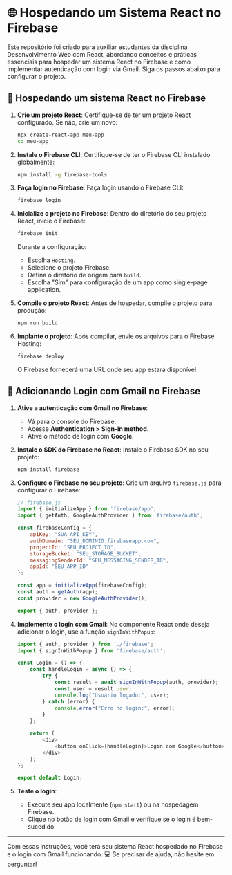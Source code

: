 # 🌐 Hospedando um Sistema React no Firebase

Este repositório foi criado para auxiliar estudantes da disciplina Desenvolvimento Web com React, abordando conceitos e práticas essenciais para hospedar um sistema React no Firebase e como implementar autenticação com login via Gmail. Siga os passos abaixo para configurar o projeto. 

## 🚀 Hospedando um sistema React no Firebase

1. **Crie um projeto React**:
   Certifique-se de ter um projeto React configurado. Se não, crie um novo:
   ```bash
   npx create-react-app meu-app
   cd meu-app
   ```

2. **Instale o Firebase CLI**:
   Certifique-se de ter o Firebase CLI instalado globalmente:
   ```bash
   npm install -g firebase-tools
   ```

3. **Faça login no Firebase**:
   Faça login usando o Firebase CLI:
   ```bash
   firebase login
   ```

4. **Inicialize o projeto no Firebase**:
   Dentro do diretório do seu projeto React, inicie o Firebase:
   ```bash
   firebase init
   ```
   Durante a configuração:
   - Escolha `Hosting`.
   - Selecione o projeto Firebase.
   - Defina o diretório de origem para `build`.
   - Escolha "Sim" para configuração de um app como single-page application.

5. **Compile o projeto React**:
   Antes de hospedar, compile o projeto para produção:
   ```bash
   npm run build
   ```

6. **Implante o projeto**:
   Após compilar, envie os arquivos para o Firebase Hosting:
   ```bash
   firebase deploy
   ```

   O Firebase fornecerá uma URL onde seu app estará disponível.

## 🔐 Adicionando Login com Gmail no Firebase

1. **Ative a autenticação com Gmail no Firebase**:
   - Vá para o console do Firebase.
   - Acesse **Authentication > Sign-in method**.
   - Ative o método de login com **Google**.

2. **Instale o SDK do Firebase no React**:
   Instale o Firebase SDK no seu projeto:
   ```bash
   npm install firebase
   ```

3. **Configure o Firebase no seu projeto**:
   Crie um arquivo `firebase.js` para configurar o Firebase:
   ```javascript
   // firebase.js
   import { initializeApp } from 'firebase/app';
   import { getAuth, GoogleAuthProvider } from 'firebase/auth';

   const firebaseConfig = {
       apiKey: "SUA_API_KEY",
       authDomain: "SEU_DOMINIO.firebaseapp.com",
       projectId: "SEU_PROJECT_ID",
       storageBucket: "SEU_STORAGE_BUCKET",
       messagingSenderId: "SEU_MESSAGING_SENDER_ID",
       appId: "SEU_APP_ID"
   };

   const app = initializeApp(firebaseConfig);
   const auth = getAuth(app);
   const provider = new GoogleAuthProvider();

   export { auth, provider };
   ```

4. **Implemente o login com Gmail**:
   No componente React onde deseja adicionar o login, use a função `signInWithPopup`:
   ```javascript
   import { auth, provider } from './firebase';
   import { signInWithPopup } from 'firebase/auth';

   const Login = () => {
       const handleLogin = async () => {
           try {
               const result = await signInWithPopup(auth, provider);
               const user = result.user;
               console.log("Usuário logado:", user);
           } catch (error) {
               console.error("Erro no login:", error);
           }
       };

       return (
           <div>
               <button onClick={handleLogin}>Login com Google</button>
           </div>
       );
   };

   export default Login;
   ```

5. **Teste o login**:
   - Execute seu app localmente (`npm start`) ou na hospedagem Firebase.
   - Clique no botão de login com Gmail e verifique se o login é bem-sucedido.

---

Com essas instruções, você terá seu sistema React hospedado no Firebase e o login com Gmail funcionando. 💻 Se precisar de ajuda, não hesite em perguntar!

